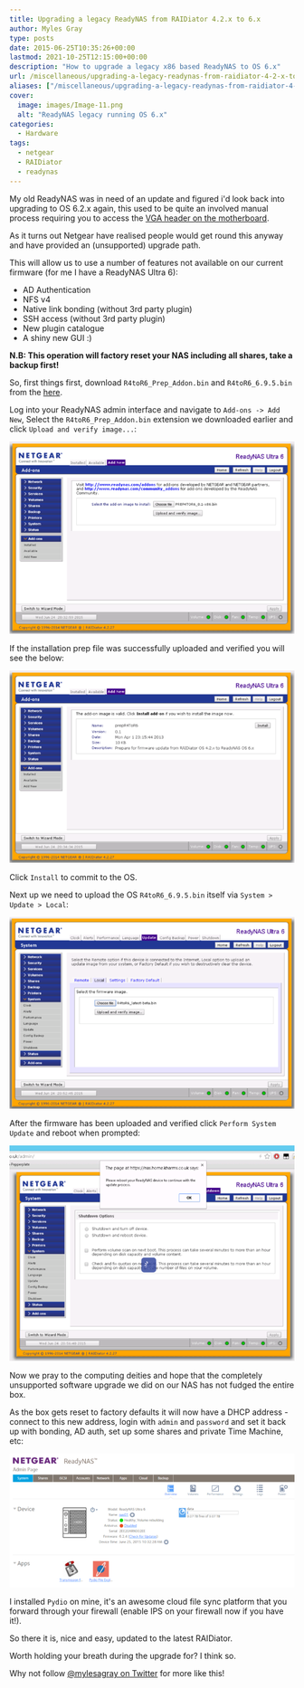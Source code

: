 ```yaml
---
title: Upgrading a legacy ReadyNAS from RAIDiator 4.2.x to 6.x
author: Myles Gray
type: posts
date: 2015-06-25T10:35:26+00:00
lastmod: 2021-10-25T12:15:00+00:00
description: "How to upgrade a legacy x86 based ReadyNAS to OS 6.x"
url: /miscellaneous/upgrading-a-legacy-readynas-from-raidiator-4-2-x-to-6-2-x
aliases: ["/miscellaneous/upgrading-a-legacy-readynas-from-raidiator-4-2-x-to-6-2-x", "/miscellaneous/upgrading-a-legacy-readynas-from-raidiator-4-2-x-to-6-2-x/amp", "/just-for-fun/upgrading-a-legacy-readynas-from-raidiator-4-2-x-to-6-2-x", "/just-for-fun/upgrading-a-legacy-readynas-from-raidiator-4-2-x-to-6-2-x/amp"]
cover:
  image: images/Image-11.png
  alt: "ReadyNAS legacy running OS 6.x"
categories:
  - Hardware
tags:
  - netgear
  - RAIDiator
  - readynas
---
```


My old ReadyNAS was in need of an update and figured i'd look back into upgrading to OS 6.2.x again, this used to be quite an involved manual process requiring you to access the [VGA header on the motherboard][1].

As it turns out Netgear have realised people would get round this anyway and have provided an (unsupported) upgrade path.

This will allow us to use a number of features not available on our current firmware (for me I have a ReadyNAS Ultra 6):

* AD Authentication
* NFS v4
* Native link bonding (without 3rd party plugin)
* SSH access (without 3rd party plugin)
* New plugin catalogue
* A shiny new GUI :)

**N.B: This operation will factory reset your NAS including all shares, take a backup first!**

So, first things first, download `R4toR6_Prep_Addon.bin` and `R4toR6_6.9.5.bin` from the [here](https://community.netgear.com/t5/ReadyNAS-Storage-Apps-Current/ReadyNAS-OS-6-9-3-Run-on-existing-x86-4-2-notsupported/m-p/905258).

Log into your ReadyNAS admin interface and navigate to `Add-ons -> Add New`, Select the `R4toR6_Prep_Addon.bin` extension we downloaded earlier and click `Upload and verify image...`:

![ReadyNAS Add-On Installation Screen][2]

If the installation prep file was successfully uploaded and verified you will see the below:

![ReadyNAS RAIDiator 4.2.x to 6.2.x upgrade][3]

Click `Install` to commit to the OS.

Next up we need to upload the OS `R4toR6_6.9.5.bin` itself via `System > Update > Local`:

![ReadyNAS Firmware Upgrade to 6.2.x][4]

After the firmware has been uploaded and verified click `Perform System Update` and reboot when prompted:

![YOLO][5]

Now we pray to the computing deities and hope that the completely unsupported software upgrade we did on our NAS has not fudged the entire box.

As the box gets reset to factory defaults it will now have a DHCP address - connect to this new address, login with `admin` and `password` and set it back up with bonding, AD auth, set up some shares and private Time Machine, etc:

![Netgear OS 6.2.x][6]

I installed `Pydio` on mine, it's an awesome cloud file sync platform that you forward through your firewall (enable IPS on your firewall now if you have it!).

So there it is, nice and easy, updated to the latest RAIDiator.

Worth holding your breath during the upgrade for? I think so.

Why not follow [@mylesagray on Twitter][7] for more like this!

 [1]: https://web.archive.org/web/20190102203234/https://warwick.ac.uk/fac/sci/csc/people/computingstaff/jaroslaw_zachwieja/readynaspro-jailfix
 [2]: images/Screen-Shot-2015-06-24-at-20.33.35.png
 [3]: images/Screen-Shot-2015-06-24-at-20.35.23.png
 [4]: images/Screen-Shot-2015-06-24-at-20.52.51.png
 [5]: images/Screen-Shot-2015-06-24-at-20.57.59.png
 [6]: images/Image-11.png
 [7]: https://twitter.com/mylesagray

